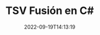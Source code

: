 ---
############################# Static ############################
layout: "auto-gen-merge"
date: 2022-09-19T14:13:19
draft: false
otherformats: vssm vssx vstm vstx vsx vtx xlam xls xlsb xlsm xlsx xlt bmp jpg jpeg png

############################# Head ############################
head_title: "Combinar TSV archivos en C# | TSV Fusión"
head_description: "Combine varios archivos TSV en un solo archivo usando la API de fusión de documentos C# .NET. Combine páginas específicas o rangos de páginas de varios documentos en un solo documento."

############################# Header ############################
title: "TSV Fusión en C#"
description: "Combine TSV con unas pocas líneas de código .NET."
bg_image: "https://cms.admin.containerize.com/templates/aspose/App_Themes/V3/images/bg/header1.png"
bg_overlay: false
button:
    enable: true
    icon: "fas fa-arrow-down"
    label: "Descargue prueba gratis"
    link: "https://downloads.groupdocs.com/merger/net"

############################# SubMenu ############################
submenu:
    enable: true

    left:
        img_alt: "GroupDocs.Merger for .NET"
        image: "https://cms.admin.containerize.com/templates/groupdocs/images/product-logos/90x90-noborder/groupdocs-merger-net.png"
        product: "GroupDocs.Merger"
        platform: ".NET"

    middle:
        button:

            # button loop
            - link: "https://apireference.groupdocs.com/merger/net"
              text: "Referencia de la API"

            # button loop
            - link: "https://github.com/groupdocs-merger"
              text: "Ejemplos de código"

            # button loop
            - link: "https://products.groupdocs.app/merger/family"
              text: "demostraciones en vivo"

            # button loop
            - link: "https://purchase.groupdocs.com/pricing/merger/net"
              text: "Precios"

    right:
        link_download: "https://downloads.groupdocs.com/merger"
        link_learn: "https://docs.groupdocs.com/merger/net"
        link_buy: "https://purchase.groupdocs.com"

############################# About ############################
about:
    enable: true
    title: "Acerca de la API de GroupDocs.Merger for .NET"
    content: |
        [GroupDocs.Merger for .NET](/es/merger/net/) brinda una solución conveniente para combinar múltiples PDF, Microsoft Office (Word, Excel, PowerPoint, OneNote), OpenDocument, HTML, imágenes y muchos otros documentos en un solo archivo dentro de las aplicaciones de .NET. GroupDocs.Merger le ahorrará mucho esfuerzo, ya que puede fusionar TSV documentos; no es necesario instalar ningún software de terceros, aplicaciones de escritorio o complementos. ¡Ahora no es necesario perder el tiempo y fusionar archivos manualmente! La misión de GroupDocs es proporcionar la mejor calidad y simplificar los flujos de trabajo de procesamiento de documentos.
        
        GroupDocs.Merger API es una opción correcta para soluciones corporativas que necesitan funciones de combinación de archivos. Estas API son compatibles con todos los principales sistemas operativos y plataformas, incluido .NET Framework, .NET Standard, .NET Core, Mono.

############################# Steps ############################
steps:
    enable: true
    title_left: "Cómo fusionar varios archivos TSV"
    content_left: |
        [GroupDocs.Merger for .NET](/es/merger/net/) facilita a los desarrolladores de .NET fusionar dos o más archivos TSV dentro de sus aplicaciones mediante la implementación de un unos sencillos pasos.
        
        * Cree una nueva instancia de **Merger** y pase la ruta del documento de origen como parámetro del constructor.
        * Llame a **Join** de la clase **Merger** y pase la ruta del segundo documento de origen.
        * Llame a **Guardar** de la clase **Merger** para guardar el documento fusionado.

    title_right: "Requisitos del sistema"
    content_right: |
        Las API de GroupDocs.Merger for .NET son compatibles con todas las principales plataformas y sistemas operativos. Antes de ejecutar el código a continuación, asegúrese de tener instalados los siguientes requisitos previos en su sistema.

        * Sistemas operativos: Microsoft Windows, Linux, Mac OS
        * Entornos de desarrollo: Visual Studio, Xamarin, MonoDevelop
        * Marcos: .NET Framework, .NET Standard, .NET Core, Mono
        * Descarga la última versión de GroupDocs.Merger for .NET de [NuGet](https://www.nuget.org/packages/groupdocs.merger)
         
    code: |
     {{% merger/additional-styles %}}
     {{< merger/code-merger title="Cómo fusionar archivos TSV usando el código de ejemplo C#">}}

        ```csharp    
        // Combinar TSV archivos usando GroupDocs.Merger API
        // Crear una instancia de Fusión con el documento de entrada TSV
        using (Merger merger = new Merger("input1.tsv"))
          {
            // Llame al método Join de la instancia de la clase Merger y pase la segunda ruta del documento de origen
            merger.Join("input2.tsv");
    
            // Llame al método Save de la instancia de la clase Merger para guardar el documento combinado
            merger.Save("merged-file.tsv");
          }
        ```
     {{< /merger/code-merger >}}

############################# Demos ############################
demos:
    enable: true
    title: "Demostraciones en vivo: aplicación en línea para combinar documentos"
    content: |
       Combine más de un archivo TSV ahora mismo visitando el sitio web [GroupDocs.Merger Live Demos](https://products.groupdocs.app/merger/tsv).
       La demostración en vivo tiene los siguientes beneficios.
        
############################# About Formats ############################
about_formats:
    enable: true

############################# More Formats ############################
more_formats:
    enable: true
    title: "Fusión de otros formatos de documentos"
    content: |
        .NET API de fusión de documentos para formatos de archivo e imágenes. Combine algunos de los formatos de documentos populares como se indica a continuación.

############################# Back to top ###############################
back_to_top:
    enable: true
---